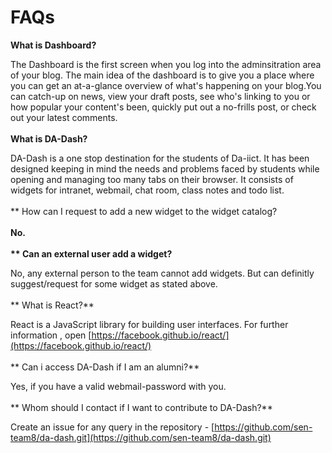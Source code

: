 # FAQs

**What is Dashboard?**

   The Dashboard is the first screen when you log into the adminsitration area of your blog. The main idea of the dashboard is to give you a place where you can get an at-a-glance overview of what's happening on your blog.You can catch-up on news, view your draft posts, see who's linking to you or how popular your content's been, quickly put out a no-frills post, or check out your latest comments. 
<br/><br/>
**What is DA-Dash?**

  DA-Dash is a one stop destination for the students of Da-iict. It has been designed keeping in mind the needs and problems faced by students while opening and managing too many tabs on their browser. It consists of widgets for intranet, webmail, chat room, class notes and todo list.
  <br/><br/>
** How can I request to add a new widget to the widget catalog?**<br/><br/>
No.
<br/><br/>
** Can an external user add a widget?**

No, any external person to the team cannot add widgets. But can definitly suggest/request for some widget as stated above.
<br/><br/>
** What is React?**

React is a JavaScript library for building user interfaces. For further information , open [https://facebook.github.io/react/](https://facebook.github.io/react/)
<br/><br/>
** Can i access DA-Dash if I am an alumni?**

Yes, if you have a valid webmail-password with you.
<br/><br/>
** Whom should I contact if I want to contribute to DA-Dash?**

Create an issue for any query in the repository - [https://github.com/sen-team8/da-dash.git](https://github.com/sen-team8/da-dash.git)
